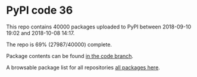 # PyPI code 36

This repo contains 40000 packages uploaded to PyPI between 
2018-09-10 19:02 and 2018-10-08 14:17.

The repo is 69% (27987/40000) complete.

Package contents can be found [in the code branch](https://github.com/pypi-data/pypi-mirror-36/tree/code/packages).

A browsable package list for all repositories [all packages here](https://pypi-data.github.io/website/repositories/pypi-mirror-36).


